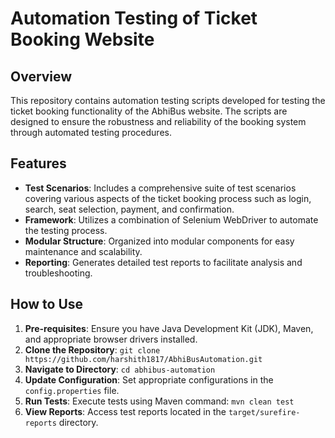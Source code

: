 # Automation Testing of Ticket Booking Website

## Overview
This repository contains automation testing scripts developed for testing the ticket booking functionality of the AbhiBus website. The scripts are designed to ensure the robustness and reliability of the booking system through automated testing procedures.

## Features
- **Test Scenarios**: Includes a comprehensive suite of test scenarios covering various aspects of the ticket booking process such as login, search, seat selection, payment, and confirmation.
- **Framework**: Utilizes a combination of Selenium WebDriver to automate the testing process.
- **Modular Structure**: Organized into modular components for easy maintenance and scalability.
- **Reporting**: Generates detailed test reports to facilitate analysis and troubleshooting.

## How to Use
1. **Pre-requisites**: Ensure you have Java Development Kit (JDK), Maven, and appropriate browser drivers installed.
2. **Clone the Repository**: `git clone https://github.com/harshith1817/AbhiBusAutomation.git`
3. **Navigate to Directory**: `cd abhibus-automation`
4. **Update Configuration**: Set appropriate configurations in the `config.properties` file.
5. **Run Tests**: Execute tests using Maven command: `mvn clean test`
6. **View Reports**: Access test reports located in the `target/surefire-reports` directory.
